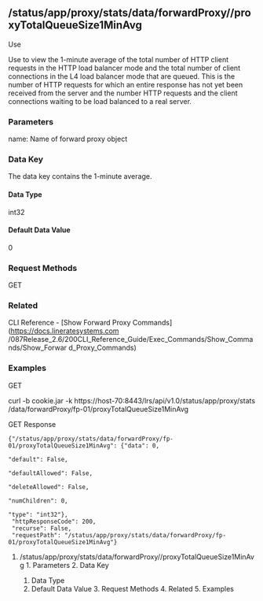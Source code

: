 ## /status/app/proxy/stats/data/forwardProxy/<name>/proxyTotalQueueSize1MinAvg

Use

Use to view the 1-minute average of the total number of HTTP client requests
in the HTTP load balancer mode and the total number of client connections in
the L4 load balancer mode that are queued. This is the number of HTTP requests
for which an entire response has not yet been received from the server and the
number HTTP requests and the client connections waiting to be load balanced to
a real server.

### Parameters

name: Name of forward proxy object

### Data Key

The data key contains the 1-minute average.

#### Data Type

int32

#### Default Data Value

0

### Request Methods

GET

### Related

CLI Reference - [Show Forward Proxy Commands](https://docs.lineratesystems.com
/087Release_2.6/200CLI_Reference_Guide/Exec_Commands/Show_Commands/Show_Forwar
d_Proxy_Commands)

### Examples

GET

curl -b cookie.jar -k https://host-70:8443/lrs/api/v1.0/status/app/proxy/stats
/data/forwardProxy/fp-01/proxyTotalQueueSize1MinAvg

GET Response

    
    
    {"/status/app/proxy/stats/data/forwardProxy/fp-01/proxyTotalQueueSize1MinAvg": {"data": 0,
                                                                                     "default": False,
                                                                                     "defaultAllowed": False,
                                                                                     "deleteAllowed": False,
                                                                                     "numChildren": 0,
                                                                                     "type": "int32"},
     "httpResponseCode": 200,
     "recurse": False,
     "requestPath": "/status/app/proxy/stats/data/forwardProxy/fp-01/proxyTotalQueueSize1MinAvg"}
    

  1. /status/app/proxy/stats/data/forwardProxy/<name>/proxyTotalQueueSize1MinAvg
    1. Parameters
    2. Data Key
      1. Data Type
      2. Default Data Value
    3. Request Methods
    4. Related
    5. Examples

